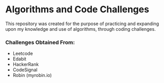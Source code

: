 # Algorithms and Code Challenges

This repository was created for the purpose of practicing and expanding upon my knowledge and use of algorithms, through coding challenges.

### Challenges Obtained From:
- Leetcode
- Edabit
- HackerRank
- CodeSignal
- Robin (myrobin.io)
